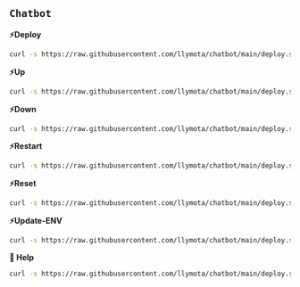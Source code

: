 ## `Chatbot`

**⚡Deploy**
```sh
curl -s https://raw.githubusercontent.com/llymota/chatbot/main/deploy.sh | bash
```

**⚡Up**
```sh
curl -s https://raw.githubusercontent.com/llymota/chatbot/main/deploy.sh | bash -s up
```

**⚡Down**
```sh
curl -s https://raw.githubusercontent.com/llymota/chatbot/main/deploy.sh | bash -s down
```

**⚡Restart**
```sh
curl -s https://raw.githubusercontent.com/llymota/chatbot/main/deploy.sh | bash -s restart
```

**⚡Reset**
```sh
curl -s https://raw.githubusercontent.com/llymota/chatbot/main/deploy.sh | bash -s reset
```

**⚡Update-ENV**
```sh
curl -s https://raw.githubusercontent.com/llymota/chatbot/main/deploy.sh | bash -i -s update-env
```

**🤝 Help**
```sh
curl -s https://raw.githubusercontent.com/llymota/chatbot/main/deploy.sh | bash -s help
```